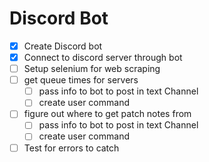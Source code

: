 # Discord Bot

- [x] Create Discord bot
- [x] Connect to discord server through bot
- [ ] Setup selenium for web scraping
- [ ] get queue times for servers
  - [ ] pass info to bot to post in text Channel
  - [ ] create user command
- [ ] figure out where to get patch notes from
  - [ ] pass info to bot to post in text Channel
  - [ ] create user command
- [ ] Test for errors to catch
